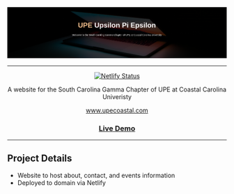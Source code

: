 <div align="center">

<img src="./frontend/img/readme-banner.png">

---
[![Netlify Status](https://api.netlify.com/api/v1/badges/efeb17c9-21a4-40ef-aec2-2f60c5cc0b8b/deploy-status)](https://app.netlify.com/sites/earnest-bublanina-af6acd/deploys)

A website for the South Carolina Gamma Chapter of UPE at Coastal Carolina Univeristy

www.upecoastal.com

### [Live Demo](https://www.upecoastal.com/)

</div>

---
## Project Details
- Website to host about, contact, and events information 
- Deployed to domain via Netlify
